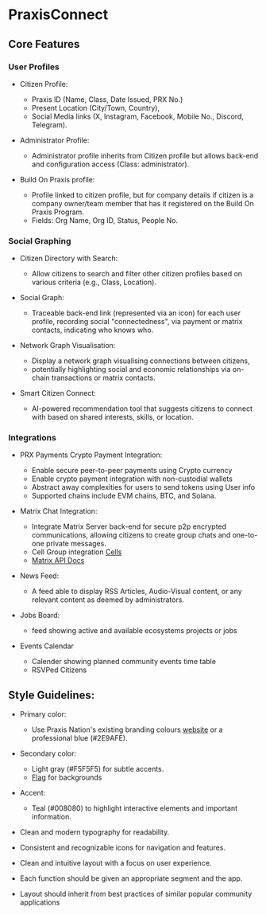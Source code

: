 # PraxisConnect


## Core Features

### User Profiles

- Citizen Profile: 
	- Praxis ID (Name, Class, Date Issued, PRX No.)
	- Present Location (City/Town, Country), 
	- Social Media links (X, Instagram, Facebook, Mobile No., Discord, Telegram).

- Administrator Profile: 
	- Administrator profile inherits from Citizen profile but allows back-end and configuration access (Class: administrator).

- Build On Praxis profile: 
	- Profile linked to citizen profile, but for company details if citizen is a company owner/team member that has it registered on the Build On Praxis Program. 
	- Fields: Org Name, Org ID, Status, People No.
	
### Social Graphing

- Citizen Directory with Search: 
	- Allow citizens to search and filter other citizen profiles based on various criteria (e.g., Class, Location).

- Social Graph: 
	- Traceable back-end link (represented via an icon) for each user profile, recording social "connectedness", via payment or matrix contacts, indicating who knows who.

- Network Graph Visualisation: 
	- Display a network graph visualising connections between citizens, 
	- potentially highlighting social and economic relationships via on-chain transactions or matrix contacts.

- Smart Citizen Connect: 
	- AI-powered recommendation tool that suggests citizens to connect with based on shared interests, skills, or location.

### Integrations

- PRX Payments Crypto Payment Integration: 
	- Enable secure peer-to-peer payments using Crypto currency
	- Enable crypto payment integration with non-custodial wallets
	- Abstract away complexities for users to send tokens using User info
	- Supported chains include EVM chains, BTC, and Solana.

- Matrix Chat Integration:
	- Integrate Matrix Server back-end for secure p2p encrypted communications, allowing citizens to create group chats and one-to-one private messages.
	- Cell Group integration [Cells](https://discord.com/channels/813494644066877460/1340076956523302963)
	- [Matrix API Docs](https://spec.matrix.org/v1.14/)

- News Feed: 
	- A feed able to display RSS Articles, Audio-Visual content, or any relevant content as deemed by administrators.
  
 - Jobs Board: 
	  - feed showing active and available ecosystems projects or jobs

- Events Calendar
	- Calender showing planned community events time table
	- RSVPed Citizens

## Style Guidelines:
- Primary color: 
	- Use Praxis Nation's existing branding colours [website](https://www.praxisnation.com/) or a professional blue (#2E9AFE).

- Secondary color: 
	- Light gray (#F5F5F5) for subtle accents.
	- [Flag](https://www.praxisnation.com/flag.png) for backgrounds

- Accent: 
	- Teal (#008080) to highlight interactive elements and important information.

- Clean and modern typography for readability.

- Consistent and recognizable icons for navigation and features.

- Clean and intuitive layout with a focus on user experience.

- Each function should be given an appropriate segment and the app. 

- Layout should inherit from best practices of similar popular community applications
